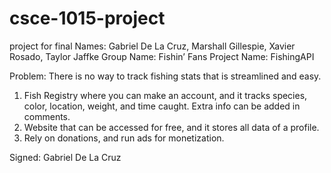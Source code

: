 # csce-1015-project
project for final
Names: Gabriel De La Cruz, Marshall Gillespie, Xavier Rosado, Taylor Jaffke
Group Name: Fishin’ Fans
Project Name: FishingAPI

Problem: There is no way to track fishing stats that is streamlined and easy.

1. Fish Registry where you can make an account, and it tracks species, color, location, weight, and time caught. Extra info can be added in comments.
2. Website that can be accessed for free, and it stores all data of a profile.
3. Rely on donations, and run ads for monetization.

Signed: Gabriel De La Cruz
